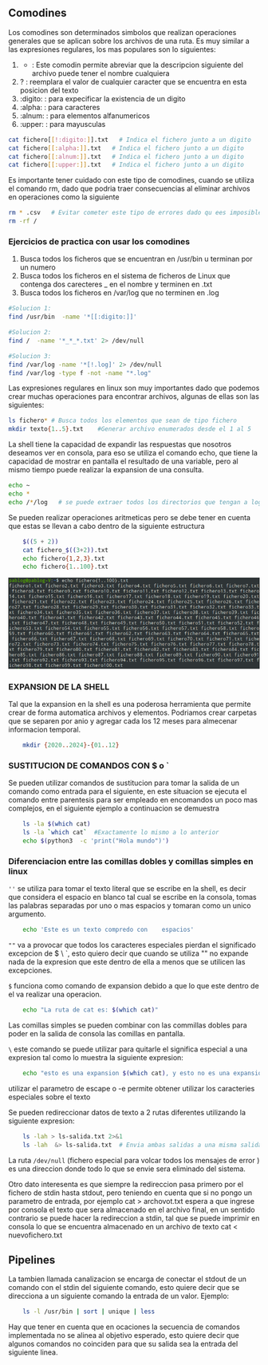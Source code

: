 ## Comodines
Los comodines son determinados simbolos que realizan operaciones generales que se aplican sobre los archivos de una ruta. Es muy similar a las expresiones regulares, los mas populares son lo siguientes:
1.  * : Este comodin permite abreviar que la descripcion siguiente del archivo puede tener el nombre cualquiera
2.  ? : reemplara el valor de cualquier caracter que se encuentra en esta posicion del texto
3.  :digito: : para expecificar la existencia de un digito 
4.  :alpha:  : para caracteres
5.  :alnum:  : para elementos alfanumericos
6.  :upper:  : para mayusculas

```bash
cat fichero[[!:digito:]].txt   # Indica el fichero junto a un digito
cat fichero[[:alpha:]].txt   # Indica el fichero junto a un digito
cat fichero[[:alnum:]].txt   # Indica el fichero junto a un digito
cat fichero[[:upper:]].txt   # Indica el fichero junto a un digito

```
Es importante tener cuidado con este tipo de comodines, cuando se utiliza el comando rm, dado que podria traer consecuencias al eliminar archivos en operaciones como la siguiente

```bash
rm * .csv   # Evitar cometer este tipo de errores dado qu ees imposible recuperar la informacion de esto 
rm -rf /    
```

### Ejercicios de practica con usar los comodines
1. Busca todos los ficheros que se encuentran en /usr/bin u terminan por un numero
2. Busca todos los ficheros en el sistema de ficheros de Linux que contenga dos carecteres _ en el nombre y terminen en .txt
3. Busca todos los ficheros en /var/log que no terminen en .log

```bash
#Solucion 1:
find /usr/bin  -name '*[[:digito:]]'
```
```bash
#Solucion 2:
find /  -name '*_*_*.txt' 2> /dev/null
```
```bash
#Solucion 3:
find /var/log -name '*[!.log]' 2> /dev/null
find /var/log -type f -not -name "*.log"
```
Las expresiones regulares en linux son muy importantes dado que podemos crear muchas operaciones para encontrar archivos, algunas de ellas son las siguientes:

```bash
ls fichero* # Busca todos los elementos que sean de tipo fichero
mkdir texto{1..5}.txt    #Generar archivo enumerados desde el 1 al 5 
```

La shell tiene la capacidad de expandir las respuestas que nosotros deseamos ver en consola, para eso se utiliza el comando echo, que tiene la capacidad de mostrar en pantalla el resultado de una variable, pero al mismo tiempo puede realizar la expansion de una consulta.

```bash
echo ~
echo * 
echo /*/log   # se puede extraer todos los directorios que tengan a log dentro de la ruta raiz
```
Se pueden realizar operaciones aritmeticas pero se debe tener en cuenta que estas se llevan a cabo dentro de la siguiente estructura

```bash
    $((5 + 2))
    cat fichero_$((3+2)).txt
    echo fichero{1,2,3}.txt
    echo fichero{1..100}.txt
```
![alt text](image.png)
 ### EXPANSION DE LA SHELL
Tal que la expansion en la shell es una poderosa herramienta que permite crear de forma automatica archivos y elementos. Podriamos crear carpetas que se separen por anio y agregar cada los 12 meses para almecenar informacion temporal.

```bash
    mkdir {2020..2024}-{01..12}
```
### SUSTITUCION DE COMANDOS CON $  o `
Se pueden utilizar comandos de sustitucion para tomar la salida de un comando como entrada para el siguiente, en este situacion se ejecuta el comando entre parentesis para ser empleado en encomandos un poco mas complejos, en el siguiente ejemplo a continuacion se demuestra

```bash
    ls -la $(which cat)
    ls -la `which cat`  #Exactamente lo mismo a lo anterior
    echo $(python3  -c 'print("Hola mundo")')
```

### Diferenciacion entre las comillas dobles y comillas simples en linux
`''` se utiliza para tomar el texto literal que se escribe en la shell, es decir que considera el espacio en blanco tal cual se escribe en la consola, tomas las palabras separadas por uno o mas espacios y tomaran como un unico argumento.
```bash
    echo 'Este es un texto compredo con    espacios'
```

`""`  va a provocar que todos los caracteres especiales pierdan el significado excepcion de $ \ `, esto quiero decir que cuando se utiliza "" no expande nada de la expresion que este dentro de ella a menos que se utilicen las excepciones.

`$` funciona como comando de expansion debido a que lo que este dentro de el va realizar una operacion.
```bash
    echo "La ruta de cat es: $(which cat)"
```
Las comillas simples se pueden combinar con las commillas dobles para poder en la salida de consola las comillas en pantalla.

`\` este comando se puede utilizar para quitarle el significa especial a una expresion tal como lo muestra la siguiente expresion:

```bash
    echo "esto es una expansion $(which cat), y esto no es una expansion \$(which cat)"
```
utilizar el parametro de escape o -e permite obtener utilizar los caracteries especiales sobre el texto


Se pueden redireccionar datos de texto a 2 rutas diferentes utilizando la siguiente expresion:
```bash 
    ls -lah > ls-salida.txt 2>&1
    ls -lah  &> ls-salida.txt  # Envia ambas salidas a una misma salida
```

La ruta `/dev/null` (fichero especial para volcar todos los mensajes de error ) es una direccion donde todo lo que se envie sera eliminado del sistema.

Otro dato interesenta es que siempre la redireccion pasa primero por el fichero de stdin hasta stdout, pero teniendo en cuenta que si no pongo un parametro de entrada, por ejemplo cat > archovot.txt  espera a que ingrese por consola el texto que sera almacenado en el archivo final, en un sentido contrario se puede hacer la redireccion a stdin, tal que se puede imprimir en consola lo que se encuentra almacenado en un archivo de texto cat < nuevofichero.txt


## Pipelines

La tambien llamada canalizacion se encarga de conectar el stdout de un comando con el stdin del siguiente comando, esto quiere decir que se direcciona a un siguiente comando la entrada de un valor. Ejemplo:

```bash
    ls -l /usr/bin | sort | unique | less   
```
Hay que tener en cuenta que en ocaciones la secuencia de comandos implementada no se alinea al objetivo esperado, esto quiere decir que algunos comandos no coinciden para que su salida sea la entrada del siguiente linea.

